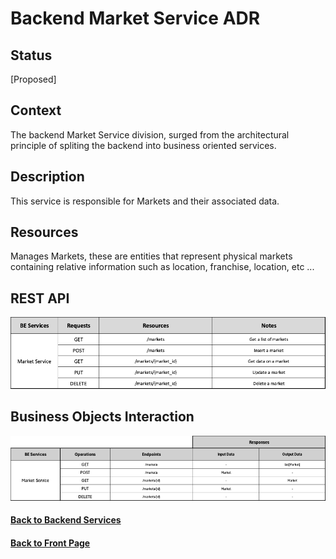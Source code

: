 # Backend Market Service ADR

## Status

[Proposed]

## Context

The backend Market Service division, surged from the architectural principle of spliting the backend into business oriented services. 

## Description

This service is responsible for Markets and their associated data.

## Resources

Manages Markets, these are entities that represent physical markets containing relative information such as location, franchise, location, etc ...

## REST API

<img src="../requests/assets/MarketService.png" alt="REST Market Service" />

## Business Objects Interaction


<img src="../business-objects/assets/MarketBOs.png" alt="Business Objects Interaction"  />

#### [Back to Backend Services](./README.md)
#### [Back to Front Page](../README.md)